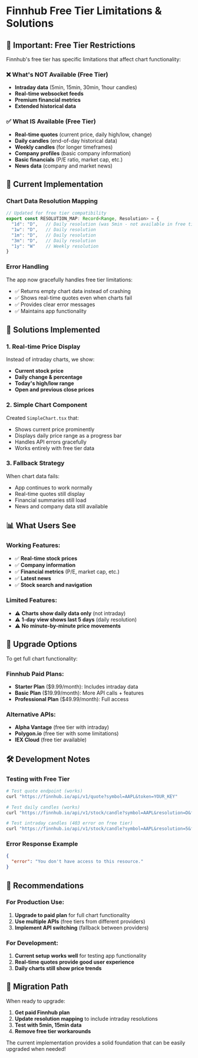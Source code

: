 # Finnhub Free Tier Limitations & Solutions

## 🚨 **Important: Free Tier Restrictions**

Finnhub's free tier has specific limitations that affect chart functionality:

### **❌ What's NOT Available (Free Tier)**
- **Intraday data** (5min, 15min, 30min, 1hour candles)
- **Real-time websocket feeds**
- **Premium financial metrics**
- **Extended historical data**

### **✅ What IS Available (Free Tier)**
- **Real-time quotes** (current price, daily high/low, change)
- **Daily candles** (end-of-day historical data)
- **Weekly candles** (for longer timeframes)
- **Company profiles** (basic company information)
- **Basic financials** (P/E ratio, market cap, etc.)
- **News data** (company and market news)

## 🔧 **Current Implementation**

### **Chart Data Resolution Mapping**
```typescript
// Updated for free tier compatibility
export const RESOLUTION_MAP: Record<Range, Resolution> = {
  "1d": "D",   // Daily resolution (was 5min - not available in free tier)
  "1w": "D",   // Daily resolution  
  "1m": "D",   // Daily resolution
  "3m": "D",   // Daily resolution
  "1y": "W"    // Weekly resolution
}
```

### **Error Handling**
The app now gracefully handles free tier limitations:
- ✅ Returns empty chart data instead of crashing
- ✅ Shows real-time quotes even when charts fail
- ✅ Provides clear error messages
- ✅ Maintains app functionality

## 🎯 **Solutions Implemented**

### **1. Real-time Price Display**
Instead of intraday charts, we show:
- **Current stock price**
- **Daily change & percentage**
- **Today's high/low range**
- **Open and previous close prices**

### **2. Simple Chart Component**
Created `SimpleChart.tsx` that:
- Shows current price prominently
- Displays daily price range as a progress bar
- Handles API errors gracefully
- Works entirely with free tier data

### **3. Fallback Strategy**
When chart data fails:
- App continues to work normally
- Real-time quotes still display
- Financial summaries still load
- News and company data still available

## 📊 **What Users See**

### **Working Features:**
- ✅ **Real-time stock prices**
- ✅ **Company information**
- ✅ **Financial metrics** (P/E, market cap, etc.)
- ✅ **Latest news**
- ✅ **Stock search and navigation**

### **Limited Features:**
- ⚠️ **Charts show daily data only** (not intraday)
- ⚠️ **1-day view shows last 5 days** (daily resolution)
- ⚠️ **No minute-by-minute price movements**

## 🚀 **Upgrade Options**

To get full chart functionality:

### **Finnhub Paid Plans:**
- **Starter Plan** ($9.99/month): Includes intraday data
- **Basic Plan** ($19.99/month): More API calls + features
- **Professional Plan** ($49.99/month): Full access

### **Alternative APIs:**
- **Alpha Vantage** (free tier with intraday)
- **Polygon.io** (free tier with some limitations)
- **IEX Cloud** (free tier available)

## 🛠️ **Development Notes**

### **Testing with Free Tier**
```bash
# Test quote endpoint (works)
curl "https://finnhub.io/api/v1/quote?symbol=AAPL&token=YOUR_KEY"

# Test daily candles (works)
curl "https://finnhub.io/api/v1/stock/candle?symbol=AAPL&resolution=D&from=1640995200&to=1641081600&token=YOUR_KEY"

# Test intraday candles (403 error on free tier)
curl "https://finnhub.io/api/v1/stock/candle?symbol=AAPL&resolution=5&from=1640995200&to=1641081600&token=YOUR_KEY"
```

### **Error Response Example**
```json
{
  "error": "You don't have access to this resource."
}
```

## 📝 **Recommendations**

### **For Production Use:**
1. **Upgrade to paid plan** for full chart functionality
2. **Use multiple APIs** (free tiers from different providers)
3. **Implement API switching** (fallback between providers)

### **For Development:**
1. **Current setup works well** for testing app functionality
2. **Real-time quotes provide good user experience**
3. **Daily charts still show price trends**

## 🔄 **Migration Path**

When ready to upgrade:
1. **Get paid Finnhub plan**
2. **Update resolution mapping** to include intraday resolutions
3. **Test with 5min, 15min data**
4. **Remove free tier workarounds**

The current implementation provides a solid foundation that can be easily upgraded when needed! 
